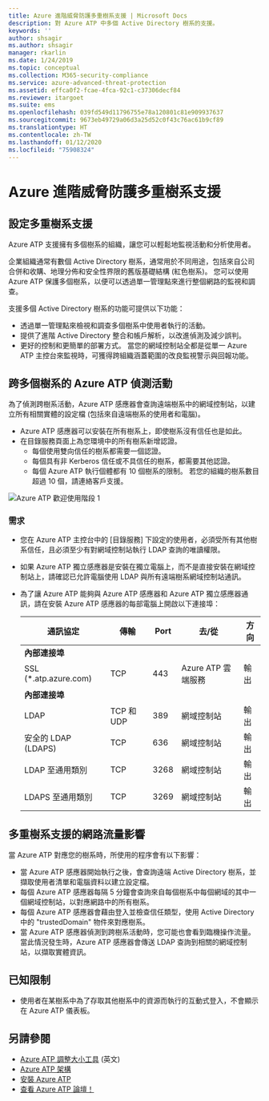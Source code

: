 ```yaml
---
title: Azure 進階威脅防護多重樹系支援 | Microsoft Docs
description: 對 Azure ATP 中多個 Active Directory 樹系的支援。
keywords: ''
author: shsagir
ms.author: shsagir
manager: rkarlin
ms.date: 1/24/2019
ms.topic: conceptual
ms.collection: M365-security-compliance
ms.service: azure-advanced-threat-protection
ms.assetid: effca0f2-fcae-4fca-92c1-c37306decf84
ms.reviewer: itargoet
ms.suite: ems
ms.openlocfilehash: 039fd549d11796755e78a120801c81e909937637
ms.sourcegitcommit: 9673eb49729a06d3a25d52c0f43c76ac61b9cf89
ms.translationtype: HT
ms.contentlocale: zh-TW
ms.lasthandoff: 01/12/2020
ms.locfileid: "75908324"
---
```

# <a name="azure-advanced-threat-protection-multi-forest-support"></a>Azure 進階威脅防護多重樹系支援


## <a name="multi-forest-support-set-up"></a>設定多重樹系支援 

Azure ATP 支援擁有多個樹系的組織，讓您可以輕鬆地監視活動和分析使用者。 

企業組織通常有數個 Active Directory 樹系，通常用於不同用途，包括來自公司合併和收購、地理分佈和安全性界限的舊版基礎結構 (紅色樹系)。 您可以使用 Azure ATP 保護多個樹系，以便可以透過單一管理點來進行整個網路的監視和調查。

支援多個 Active Directory 樹系的功能可提供以下功能：
-   透過單一管理點來檢視和調查多個樹系中使用者執行的活動。 
-   提供了進階 Active Directory 整合和帳戶解析，以改進偵測及減少誤判。 
-   更好的控制和更簡單的部署方式。 當您的網域控制站全都是從單一 Azure ATP 主控台來監視時，可獲得跨組織涵蓋範圍的改良監視警示與回報功能。


## <a name="azure-atp-detection-activity-across-multiple-forests"></a>跨多個樹系的 Azure ATP 偵測活動 

為了偵測跨樹系活動，Azure ATP 感應器會查詢遠端樹系中的網域控制站，以建立所有相關實體的設定檔 (包括來自遠端樹系的使用者和電腦)。 

- Azure ATP 感應器可以安裝在所有樹系上，即使樹系沒有信任也是如此。
- 在目錄服務頁面上為您環境中的所有樹系新增認證。 
    - 每個使用雙向信任的樹系都需要一個認證。 
    - 每個具有非 Kerberos 信任或不具信任的樹系，都需要其他認證。 
    - 每個 Azure ATP 執行個體都有 10 個樹系的限制。 若您的組織的樹系數目超過 10 個，請連絡客戶支援。 

![Azure ATP 歡迎使用階段 1](media/directory-services-add-no-trust-forests.png)

### <a name="requirements"></a>需求 

- 您在 Azure ATP 主控台中的 [目錄服務]  下設定的使用者，必須受所有其他樹系信任，且必須至少有對網域控制站執行 LDAP 查詢的唯讀權限。
- 如果 Azure ATP 獨立感應器是安裝在獨立電腦上，而不是直接安裝在網域控制站上，請確認已允許電腦使用 LDAP 與所有遠端樹系網域控制站通訊。 

- 為了讓 Azure ATP 能夠與 Azure ATP 感應器和 Azure ATP 獨立感應器通訊，請在安裝 Azure ATP 感應器的每部電腦上開啟以下連接埠：
 
  |通訊協定|傳輸|Port|去/從|方向|
  |----|----|----|----|----|
  |**內部連接埠**||||
  |SSL (*.atp.azure.com)|TCP|443|Azure ATP 雲端服務|輸出|
  |**內部連接埠**||||           
  |LDAP|TCP 和 UDP|389|網域控制站|輸出|
  |安全的 LDAP (LDAPS)|TCP|636|網域控制站|輸出|
  |LDAP 至通用類別|TCP|3268|網域控制站|輸出|
  |LDAPS 至通用類別|TCP|3269|網域控制站|輸出|


## <a name="multi-forest-support-network-traffic-impact"></a>多重樹系支援的網路流量影響 

當 Azure ATP 對應您的樹系時，所使用的程序會有以下影響：

-   當 Azure ATP 感應器開始執行之後，會查詢遠端 Active Directory 樹系，並擷取使用者清單和電腦資料以建立設定檔。
-   每個 Azure ATP 感應器每隔 5 分鐘會查詢來自每個樹系中每個網域的其中一個網域控制站，以對應網路中的所有樹系。
-   每個 Azure ATP 感應器會藉由登入並檢查信任類型，使用 Active Directory 中的 "trustedDomain" 物件來對應樹系。
-   當 Azure ATP 感應器偵測到跨樹系活動時，您可能也會看到臨機操作流量。 當此情況發生時，Azure ATP 感應器會傳送 LDAP 查詢到相關的網域控制站，以擷取實體資訊。 

## <a name="known-limitations"></a>已知限制
-   使用者在某樹系中為了存取其他樹系中的資源而執行的互動式登入，不會顯示在 Azure ATP 儀表板。



## <a name="see-also"></a>另請參閱
- [Azure ATP 調整大小工具](https://aka.ms/aatpsizingtool) \(英文\)
- [Azure ATP 架構](atp-architecture.md)
- [安裝 Azure ATP](install-atp-step1.md)
- [查看 Azure ATP 論壇！](https://aka.ms/azureatpcommunity)

